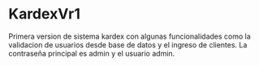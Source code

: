 # KardexVr1


Primera version de sistema kardex con algunas funcionalidades como la validacion de usuarios desde base de datos y el ingreso de clientes.
La contraseña principal es admin y el usuario admin.
